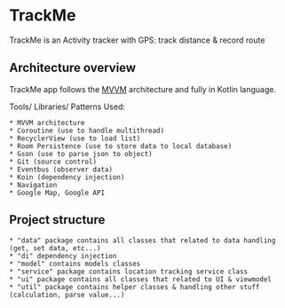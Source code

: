 # TrackMe

TrackMe is an Activity tracker with GPS: track distance & record route

## Architecture overview

TrackMe app follows the [MVVM](https://www.journaldev.com/20292/android-mvvm-design-pattern#:~:text=MVVM%20stands%20for%20Model%2C%20View%2C%20ViewModel.&text=Generally%2C%20it%27s%20recommended%20to%20expose,It%20observes%20the%20ViewModel.) architecture and fully in Kotlin language.

Tools/ Libraries/ Patterns Used:

```
* MVVM architecture 
* Coroutine (use to handle multithread)
* RecyclerView (use to load list)
* Room Persistence (use to store data to local database)
* Gson (use to parse json to object)
* Git (source control)
* Eventbus (observer data)
* Koin (dependency injection)
* Navigation
* Google Map, Google API
```

## Project structure

```
* "data" package contains all classes that related to data handling (get, set data, etc...)
* "di" dependency injection 
* "model" contains models classes
* "service" package contains location tracking service class
* "ui" package contains all classes that related to UI & viewmodel
* "util" package contains helper classes & handling other stuff (calculation, parse value...)
```